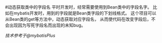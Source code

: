 #动态获取类中的字段名
平时开发时，经常需要使用到Bean类中的字段名字。
比如在mybatis开发时，用到的字段就是Bean类字段的下划线格式。
这个项目可以从Bean类的get等方法中，动态获取对应字段名，
从而使代码在改变字段后，不会出现因为写死字段名而出现的未知bug。

*技术参考于@mybatisPlus*